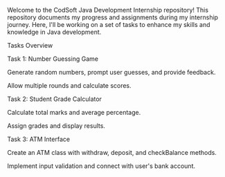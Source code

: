 Welcome to the CodSoft Java Development Internship repository! This repository documents my progress and assignments during my internship journey. Here, I'll be working on a set of tasks to enhance my skills and knowledge in Java development.

Tasks Overview

Task 1: Number Guessing Game

Generate random numbers, prompt user guesses, and provide feedback.                                                                                         
                                                                  
  Allow multiple rounds and calculate scores.

Task 2: Student Grade Calculator

Calculate total marks and average percentage.

Assign grades and display results.
        
Task 3: ATM Interface

Create an ATM class with withdraw, deposit, and checkBalance methods.

Implement input validation and connect with user's bank account.
